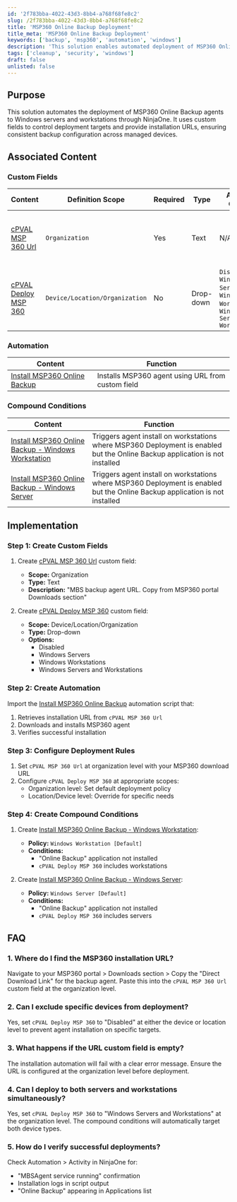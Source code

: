 ```yaml
---
id: '2f783bba-4022-43d3-8bb4-a768f68fe8c2'
slug: /2f783bba-4022-43d3-8bb4-a768f68fe8c2
title: 'MSP360 Online Backup Deployment'
title_meta: 'MSP360 Online Backup Deployment'
keywords: ['backup', 'msp360', 'automation', 'windows']
description: 'This solution enables automated deployment of MSP360 Online Backup agents to Windows servers and workstations through NinjaOne, using custom fields to control deployment scope and provide installation URLs.'
tags: ['cleanup', 'security', 'windows']
draft: false
unlisted: false
---
```


## Purpose

This solution automates the deployment of MSP360 Online Backup agents to Windows servers and workstations through NinjaOne. It uses custom fields to control deployment targets and provide installation URLs, ensuring consistent backup configuration across managed devices.

## Associated Content

### Custom Fields

| Content | Definition Scope | Required | Type | Available Options | Applicable OS | Function |
| ------- | ---------------- | -------- | ---- | ----------------- | ------------- | -------- |
| [cPVAL MSP 360 Url](/docs/7e18083b-6a0e-49da-8a08-cfe9c7fa3378) | `Organization` | Yes | Text | N/A | Windows | Provides agent download URL from MSP360 portal |
| [cPVAL Deploy MSP 360](/docs/294f2f3e-1091-45b0-b764-b16ae054fad7) | `Device/Location/Organization` | No | Drop-down | `Disabled`, `Windows Servers`, `Windows Workstations`, `Windows Servers and Workstations` | Windows | Controls deployment scope for backup agents |

### Automation

| Content | Function |
| ------- | -------- |
| [Install MSP360 Online Backup](/docs/104e0456-6bb4-4e65-b0c0-0f8b6c0a4d8b) | Installs MSP360 agent using URL from custom field |

### Compound Conditions

| Content | Function |
| ------- | -------- |
| [Install MSP360 Online Backup - Windows Workstation](/docs/9f4d1394-8444-44e3-a4a1-97d6b7c71f92) | Triggers agent install on workstations where MSP360 Deployment is enabled but the Online Backup application is not installed |
| [Install MSP360 Online Backup - Windows Server](/docs/29f5ffd2-507f-4595-92eb-7d8956f30c88) | Triggers agent install on workstations where MSP360 Deployment is enabled but the Online Backup application is not installed |

## Implementation

### Step 1: Create Custom Fields

1. Create [cPVAL MSP 360 Url](/docs/7e18083b-6a0e-49da-8a08-cfe9c7fa3378) custom field:
   - **Scope:** Organization
   - **Type:** Text
   - **Description:** "MBS backup agent URL. Copy from MSP360 portal Downloads section"

2. Create [cPVAL Deploy MSP 360](/docs/294f2f3e-1091-45b0-b764-b16ae054fad7) custom field:
   - **Scope:** Device/Location/Organization
   - **Type:** Drop-down
   - **Options:**
     - Disabled
     - Windows Servers
     - Windows Workstations
     - Windows Servers and Workstations

### Step 2: Create Automation

Import the [Install MSP360 Online Backup](/docs/104e0456-6bb4-4e65-b0c0-0f8b6c0a4d8b) automation script that:

1. Retrieves installation URL from `cPVAL MSP 360 Url`
2. Downloads and installs MSP360 agent
3. Verifies successful installation

### Step 3: Configure Deployment Rules

1. Set `cPVAL MSP 360 Url` at organization level with your MSP360 download URL
2. Configure `cPVAL Deploy MSP 360` at appropriate scopes:
   - Organization level: Set default deployment policy
   - Location/Device level: Override for specific needs

### Step 4: Create Compound Conditions

1. Create [Install MSP360 Online Backup - Windows Workstation](/docs/9f4d1394-8444-44e3-a4a1-97d6b7c71f92):
   - **Policy:** `Windows Workstation [Default]`
   - **Conditions:** 
     - "Online Backup" application not installed
     - `cPVAL Deploy MSP 360` includes workstations

2. Create [Install MSP360 Online Backup - Windows Server](/docs/29f5ffd2-507f-4595-92eb-7d8956f30c88):
   - **Policy:** `Windows Server [Default]`
   - **Conditions:** 
     - "Online Backup" application not installed
     - `cPVAL Deploy MSP 360` includes servers

## FAQ

### 1. Where do I find the MSP360 installation URL?

Navigate to your MSP360 portal > Downloads section > Copy the "Direct Download Link" for the backup agent. Paste this into the `cPVAL MSP 360 Url` custom field at the organization level.

### 2. Can I exclude specific devices from deployment?

Yes, set `cPVAL Deploy MSP 360` to "Disabled" at either the device or location level to prevent agent installation on specific targets.

### 3. What happens if the URL custom field is empty?

The installation automation will fail with a clear error message. Ensure the URL is configured at the organization level before deployment.

### 4. Can I deploy to both servers and workstations simultaneously?

Yes, set `cPVAL Deploy MSP 360` to "Windows Servers and Workstations" at the organization level. The compound conditions will automatically target both device types.

### 5. How do I verify successful deployments?

Check Automation > Activity in NinjaOne for:

- "MBSAgent service running" confirmation
- Installation logs in script output
- "Online Backup" appearing in Applications list
